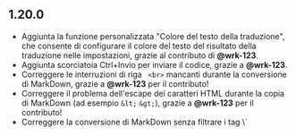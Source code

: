 ## 1.20.0

- Aggiunta la funzione personalizzata "Colore del testo della traduzione", che consente di configurare il colore del testo del risultato della traduzione nelle impostazioni, grazie al contributo di **@wrk-123**.
- Aggiunta scorciatoia Ctrl+Invio per inviare il codice, grazie a **@wrk-123**.
- Correggere le interruzioni di riga ` <br>` mancanti durante la conversione di MarkDown, grazie a **@wrk-123** per il contributo!
- Correggere il problema dell'escape dei caratteri HTML durante la copia di MarkDown (ad esempio `&lt;` `&gt;`), grazie a **@wrk-123** per il contributo!
- Correggere la conversione di MarkDown senza filtrare i tag \\\` <style>
- Corretto il problema dell'errore di sintassi dei collegamenti Markdown causato dalla regola di sostituzione delle parentesi cinesi, grazie al contributo di **@wrk-123**.
- Correzione della logica di valutazione del codice di stato HTTP di Yodo Translator, grazie al contributo di **@wrk-123**.
- Correggere il problema di validazione del pannello CloudFlare, grazie a **@wrk-123** per il contributo!
- Risolvere i problemi di cambio di livello ridondanti, grazie a **@wrk-123** per il contributo!
- Migliorare l'elemento pulsante aggiungendo l'attributo `type='button'` per evitare falsi invii di moduli.
- Migliorare il testo del pulsante di copia della traduzione quando è disattivato.
- Migliorare il modo in cui sono costruiti i moduli di invio del codice per semplificare la struttura del codice.
- Miglioramento della decisione di argomento non trovato per il salto a Luogu, grazie a **@wrk-123** per il contributo!
- Miglioramento delle regole di localizzazione dei siti web, grazie ai contributi di **@qjwh**, **@nr0728**, **@wrk-123**

## 1.19.0

- Rimuovere la dipendenza dal repository di script Greasyfork
- Sostituire la fonte di aggiornamento predefinita con AliCloud OSS
- Risolvere il problema dello stile errato dei pulsanti su alcune pagine del titolo
- Miglioramenti：Regolazione della parola di richiesta predefinita di GPT

## 1.18.0

- Aggiungere l'opzione "Controllo dei risultati dei test campione".
- Aggiunta della funzione "Mostra elenco di domande nello stesso campo", grazie al contributo di **@wrk-123**.
- Correggere l'abbellimento dei blocchi di codice che non cambia correttamente tema quando la modalità scura è "Segui il sistema".
- Risolvere il problema dell'errore di traduzione di Arigatou
- Risolvere il problema dell'intervallo di attesa non valido in modalità "Traduzione segmentata".
- Correzione di un problema durante l'interrogazione dei saldi API, grazie a **@x1uc**.
- Correggere il conflitto tra i nomi delle classi di sovrapposizione
- Migliorate le regole di localizzazione del sito web, grazie al contributo di **@nr0728**, **@user111192**, **@qjwh**

## 1.17.0

- \*_Sostituire il CDN del repository pubblico a [SUSTech Mirror](https://mirrors.sustech.edu.cn/help/cdnjs.html), vedere [issue](https://github.com/beijixiaohu/OJBetter/issues/151)_ per i motivi. \*

- Risolvere il problema del pulsante "Espandi/Colla" non valido nel codice della pagina delle sottomissioni.

- Miglioramento della pagina Gestione del Mashup del Portafoglio

## 1.16.1

- Risolvere un problema con gli errori di localizzazione del sito web

## 1.16.0

- Aggiungere le opzioni "Personalizzazione del prompt di traduzione di ChatGPT" e "Come prompt di sistema" Grazie a **@Dawn-Xu-helloworld** per la collaborazione!
- Aggiungere la finestra pop-up di conferma dell'invio del codice per visualizzare il nome del titolo.
- Aggiungere l'opzione di traduzione automatica
- Aggiungi campione con l'opzione Auto-Commit (disattivata per impostazione predefinita)
- Sostituzione dell'interfaccia di "Yodo Translator"
- &nbsp;Correggere i simboli ` ` nell'abbellimento dei blocchi di codice
- Correggere l'editor di Monaco che non applica correttamente il tema quando il tema è impostato su follow Grazie a **@cscnk52** per il contributo!
- Correzione di un problema durante l'interrogazione dei saldi API, grazie a **@x1uc**.
- Correggere l'errore durante la ritraduzione di "Raccogli i vecchi risultati".
- Correzione dei tag di script non filtrati durante la conversione di MarkDown
- Correzione di alcune partite che non saltavano a Logan Valley
- Cambia il colore delle valutazioni delle clist secondo le regole di colore di AtCoder.
- Utilizzare il polyfill per la compatibilità con i browser che non supportano il metodo dialog.showModal() (ad esempio Firefox79).

## 1.15.2

- Rimuovere i metodi che non sono più significativi：Determinare se il testo è probabilmente un codice

## 1.15.0

- I dati di MarkDown non contengono più blocchi di codice interlinea
- Migliorare le regole di localizzazione del sito web
- Metodi migliorati per determinare se un testo è un frammento di codice
- Correzione dell'errore non definito nella funzione "abbellisci blocco codice".
- Correzione degli errori di segnalazione del metodo \\\\\\\\\\\\\\\\\\\\\\\\\\\\\\\\\\\\\\\`OJB_observeElement()
- Correzione del metodo di localizzazione del sito web `strictTraverseTextNodes()` che non funziona.

## 1.14.2

- Correzione di un errore di stile nell'editor in modalità scura
- Risolvere il problema che il valore iniziale della selezione della lingua nell'editor di codice è errato
- Correggere l'eccezione di inizializzazione dell'editor di codice nei browser non cromatici

## 1.14.0

- Correggere l'editor di codice che non si carica correttamente in alcuni casi Grazie a @smart_stupid @acstor per il feedback!

## 1.13.0

> **Questo aggiornamento sincronizza le modifiche da Codeforces Better v1.68 - 1.74 ad AtCoder Better**.

- Aggiungi il pulsante per passare a VJudge

- Aggiungere la funzione "abbellimento del blocco di codice", utilizzare l'editor monaco per sostituire il blocco di codice preesistente nella pagina; questo migliorerà anche l'effetto di visualizzazione del codice in modalità scura.

- Miglioramenti a vari metodi di richiesta in Clist Rating per risolvere problemi di mancata ricezione dei dati.

- Miglioramento del prompt delle traduzioni di ChatGPT e correzione di un possibile errore di iniezione che potrebbe portare a traduzioni incomplete.

- Miglioramenti al codice relativo a LaTeX Replace/Restore, che ora ripristina correttamente in caso di annidamento multiplo

- Migliorare la robustezza dei metodi di localizzazione dei siti web

- Adattare il codice relativo alla modalità scura, utilizzando le variabili per facilitare l'uniformità di stile e di gestione.

- Sostituire il CDN staticfile.org con staticfile.net

- Risolvere il problema per cui la classificazione di alcuni argomenti nella pagina dell'elenco delle domande può essere visualizzata come non trovata.

- Risolvere il problema della visualizzazione anomala dei punteggi della classifica nella pagina delle domande.

- Risolvere il problema degli stili di confronto delle differenze non allineati nei test online del codice

- Risolvere il problema per cui deepl 429 non visualizza correttamente il messaggio di avviso dopo la segnalazione di un errore.

- Corregge un problema per cui il titolo della pagina Clist Rating potrebbe mostrare Not Found (Non trovato).

- Corretto il problema per cui il metodo di salto Rock Valley riportava un errore nelle vecchie versioni di Tampermonkey.

- Correzione di un ciclo morto inatteso che causa il blocco della pagina quando il file della libreria MathJax non viene caricato correttamente

- È stato risolto il problema per cui DeepL non visualizzava correttamente il messaggio di avviso in traduzione quando si traduceva in modalità libera.

- Corregge un problema per cui gli script potrebbero non essere caricati correttamente.

- Corregge un problema per cui la tipografia tra formule LaTeX vicine poteva essere interrotta.

- Altre modifiche e miglioramenti

------

- Indipendenza dei dati localizzati del sito web come JSON esterno per una facile manutenzione.
- Gli script supportano l'internazionalizzazione e utilizzano la piattaforma crowdin per automatizzare la localizzazione.
- Sostituisca alcuni pulsanti con pulsanti a icona
- Aggiunga il supporto per le API di DeepL, incluse quelle ufficiali api-free, api-pro e deeplx, grazie a @Vistarin per il suggerimento!
- Aggiungere il supporto per deepl e chatgpt per configurare la ricerca del saldo, tenendo presente che questo richiede anche che il suo fornitore di servizi lo supporti e fornisca le API appropriate.
- Aggiungere un giudizio sul testo prima della traduzione; se si sospetta che si tratti di un frammento di codice, non verrà tradotto automaticamente e verrà richiesta una finestra pop-up prima di cliccare sulla traduzione.
- Aggiungere la possibilità di selezionare la lingua di destinazione per i servizi di traduzione.
- Aggiunga una pagina informativa, così come un canale di aggiornamento e le selezioni della fonte di aggiornamento.
- Aggiungere la pagina di manutenzione del debug, compreso l'aggiornamento della cache, la cancellazione dei dati, l'importazione e l'esportazione.
- Aggiunge l'opzione personalizzata： 'Posizione del pulsante di invio dell'editor di codice', predefinita in basso, grazie a @lishufood per il suggerimento!
- Migliorare ogni funzione di caricamento, eliminare alcune relazioni di attesa non necessarie, accelerare il tempo di caricamento dello script.
- Miglioramenti alla funzione di traduzione e alla visualizzazione dei messaggi di errore.
- Miglioramento delle prestazioni della traduzione automatica e il problema che potrebbe non essere tradotto automaticamente
- Miglioramenti ai campioni di codice relativi all'esecuzione online
- Metodo migliorato per confrontare le differenze nei risultati dell'esecuzione codeDiff()
- Il contenuto di sfondo della finestra di dialogo migliorato non scorre più con il mouse.
- Migliora lo stile dell'editor di codice quando è fissato sul lato destro, in basso e a schermo intero, grazie a @lishufood per il suggerimento!
- Miglioramento della visualizzazione del pannello .html2md-panel in modalità semplice
- Migliorare lo stile della pagina di configurazione nel pannello delle impostazioni
- Correggere gli errori dell'editor della pagina del titolo di acmsguru
- Risolvere il problema per cui l'editor di codice della pagina dei problemi riportava un errore dopo aver cambiato la versione mobile/desktop del sito web.
- Correzione di un bug nel metodo getMarkdown(), che memorizzava erroneamente i dati direttamente nel DOM, con conseguente degrado delle prestazioni.
- Risolva il problema che il pulsante di traduzione all'interno del blocco piegato non viene visualizzato dopo aver disattivato 'Espansione automatica del blocco piegato', grazie al feedback di @MoYuToGo!
- Poiché l'opzione "Non attendere il caricamento completo delle risorse della pagina" è teoricamente priva di significato, è stata rinominata per deselezionare lo stato precedentemente possibile
- Regolazione di un gran numero di strutture di codice
- **molte rinominazioni di classi css, quindi potrebbe essere necessario modificare questo aspetto se sta usando gli stili personalizzati di Stylus**.
- Altri miglioramenti e correzioni

------

- Risolva il problema per cui il pannello di configurazione di ChatGPT non viene visualizzato, grazie al feedback di @caoxuanming!
- Aggiungere un interruttore di configurazione "Blocco dello scorrimento del mouse", attivo per impostazione predefinita, grazie a @liuhao6 per il suggerimento.

------

- Aggiornato l'API per la valutazione clista alla v4, adattato il modo in cui i dati vengono recuperati sulla pagina del titolo per essere recuperati tramite API, grazie a @wrkwrk per il suggerimento!
- Aggiungere l'opzione di traduzione ChatGPT "Streaming", abilitata per impostazione predefinita
- Correggere i risultati di Google Translate sono vuoti Grazie a @shicxin per il feedback!
- Aggiungere un interruttore di configurazione "Doppia conferma per i commit di codice", attivo per impostazione predefinita Grazie a @Rikkual per il suggerimento!
- Pulsanti per aggiungere piccole aree alla pagina completa degli argomenti.
- Risolva il problema per cui il risultato della traduzione non viene mostrato quando si fa clic con il tasto destro del mouse sulla pagina completa del set di argomenti per stampare Grazie a @zfs732 per il feedback!

------

- Aggiungere un editor di codice nella parte inferiore della pagina del titolo, per supportare il test del codice online, l'invio del codice, ecc.
- È stato risolto il problema per cui, quando si inseriscono i pulsanti di script e si traducono i risultati, questi vengono trattati come modifiche alla descrizione del titolo.
- Miglioramento della pagina Gestione del Mashup del Portafoglio
- Aggiungere la funzione "Traduzione automatica di testi brevi", disattivata per impostazione predefinita.
- Miglioramento dell'implementazione degli intervalli di attesa della traduzione, ora gli intervalli di attesa funzionano a livello globale
- Miglioramenti all'implementazione di "Mostra area di destinazione".
- Modalità scura migliorata, stili hover migliorati sugli elementi campione Grazie a @SUPERLWR per il feedback!
- Aggiungere l'opzione del pannello delle impostazioni: Traduzione - Filtrare i segni \*\*nel testo Grazie a @Dog_E, CreMicro per il loro feedback!
- È stato risolto il problema per cui la Valutazione Clist non poteva essere visualizzata correttamente dopo aver disattivato "Mostra avvisi di caricamento", grazie al feedback di Vistarin.
- Altri aggiustamenti e miglioramenti